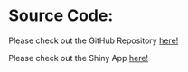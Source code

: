 # Source Code:

Please check out the GitHub Repository [here!](https://github.com/therealowen/Data-Vis-Using-R)

Please check out the Shiny App [here!](https://zhu98.shinyapps.io/DataVisualization/)
